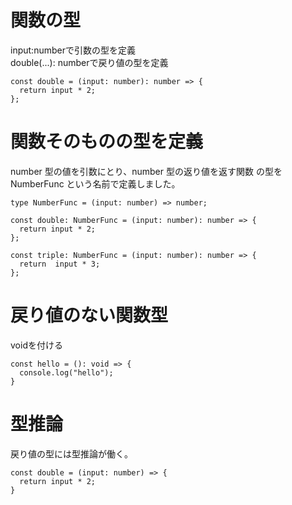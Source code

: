 # 関数の型
input:numberで引数の型を定義  
double(...): numberで戻り値の型を定義
```
const double = (input: number): number => {
  return input * 2;
};
```
# 関数そのものの型を定義
number 型の値を引数にとり、number 型の返り値を返す関数 の型を NumberFunc という名前で定義しました。
```
type NumberFunc = (input: number) => number;

const double: NumberFunc = (input: number): number => {
  return input * 2;
};

const triple: NumberFunc = (input: number): number => {
  return  input * 3;
};
```
# 戻り値のない関数型
voidを付ける
```
const hello = (): void => {
  console.log("hello");
}
```
# 型推論
戻り値の型には型推論が働く。
```
const double = (input: number) => {
  return input * 2;
}
```
